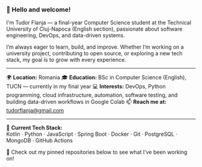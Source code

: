 ### 👋 Hello and welcome!

I'm Tudor Flanja — a final-year Computer Science student at the Technical University of Cluj-Napoca (English section), passionate about software engineering, DevOps, and data-driven systems.

I’m always eager to learn, build, and improve. Whether I’m working on a university project, contributing to open source, or exploring a new tech stack, my goal is to grow with every experience.

---

🌍 **Location:** Romania
🎓 **Education:** BSc in Computer Science (English), TUCN — currently in my final year
💻 **Interests:** DevOps, Python programming, cloud infrastructure, automation, software testing, and building data-driven workflows in Google Colab
📫 **Reach me at:** [tudorflanja@gmail.com](mailto:tudorflanja@gmail.com)

---

🔧 **Current Tech Stack:**  
Kotlin · Python · JavaScript · Spring Boot · Docker · Git · PostgreSQL · MongoDB · GitHub Actions

📁 Check out my pinned repositories below to see what I’ve been working on!
